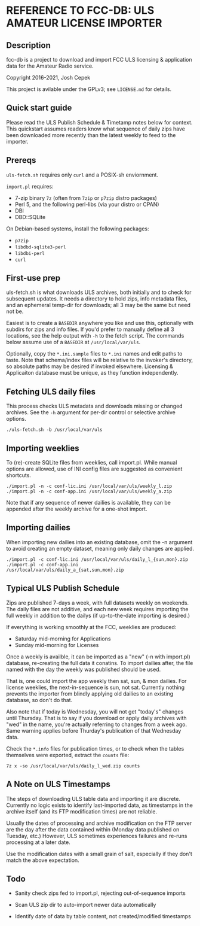 REFERENCE TO FCC-DB: ULS AMATEUR LICENSE IMPORTER
=====

Description
---

fcc-db is a project to download and import FCC ULS licensing & application
data for the Amateur Radio service.

Copyright 2016-2021, Josh Cepek

This project is avilable under the GPLv3; see `LICENSE.md` for details.

Quick start guide
---

Please read the ULS Publish Schedule & Timetamp notes below for context.
This quickstart assumes readers know what sequence of daily zips have been
downloaded more recently than the latest weekly to feed to the importer.

## Prereqs

`uls-fetch.sh` requires only `curl` and a POSIX-sh enviornment.

`import.pl` requires:

* 7-zip binary `7z` (often from `7zip` or `p7zip` distro packages)
* Perl 5, and the following perl-libs (via your distro or CPAN)
* DBI
* DBD::SQLite

On Debian-based systems, install the following packages:

* `p7zip`
* `libdbd-sqlite3-perl`
* `libdbi-perl`
* `curl`

## First-use prep

uls-fetch.sh is what downloads ULS archives, both initially and to check for
subsequent updates. It needs a directory to hold zips, info metadata files,
and an ephemeral temp-dir for downloads; all 3 may be the same but need not
be.

Easiest is to create a `BASEDIR` anywhere you like and use this, optionally
with subdirs for zips and info files. If you'd prefer to manually define all
3 locations, see the help output with `-h` to the fetch script. The commands
below assume use of a `BASEDIR` at `/usr/local/var/uls`.

Optionally, copy the `*.ini.sample` files to `*.ini` names and edit paths to
taste. Note that schema/index files will be relative to the invoker's
directory, so absolute paths may be desired if invoked elsewhere. Licensing
& Applicaiton database must be unique, as they function independently.

## Fetching ULS daily files

This process checks ULS metadata and downloads missing or changed archives.
See the `-h` argument for per-dir control or selective archive options.

```
./uls-fetch.sh -b /usr/local/var/uls
```

## Importing weeklies 

To (re)-create SQLite files from weeklies, call import.pl. While manual
options are allowed, use of INI config files are suggested as convenient
shortcuts.

```
./import.pl -n -c conf-lic.ini /usr/local/var/uls/weekly_l.zip
./import.pl -n -c conf-app.ini /usr/local/var/uls/weekly_a.zip
```

Note that if any sequence of newer dailies is available, they can be
appended after the weekly archive for a one-shot import.

## Importing dailies

When importing new dailies into an existing database, omit the -n argument
to avoid creating an empty dataset, meaning only daily changes are applied.

```
./import.pl -c conf-lic.ini /usr/local/var/uls/daily_l_{sun,mon}.zip
./import.pl -c conf-app.ini /usr/local/var/uls/daily_a_{sat,sun,mon}.zip
```

Typical ULS Publish Schedule
---

Zips are published 7-days a week, with full datasets weekly on weekends. The
daily files are not additive, and each new week requires importing the full
weekly in addition to the dailys (if up-to-the-date importing is desired.)

If everything is working smoothly at the FCC, weeklies are produced:

* Saturday mid-morning for Applications
* Sunday mid-morning for Licenses

Once a weekly is availble, it can be imported as a "new" (-n with import.pl)
database, re-creating the full data it conatins. To import dailies after,
the file named with the day the weekly was published should be used.

That is, one could import the app weekly then sat, sun, & mon dailies. For
license weeklies, the next-in-sequence is sun, not sat. Currently nothing
prevents the importer from blindly applying old dailies to an existing
database, so don't do that.

Also note that if today is Wednesday, you will not get "today's" changes
until Thursday. That is to say if you download or apply daily archives with
"wed" in the name, you're actually referring to changes from a week ago.
Same warning applies before Thurday's publication of that Wednesday data.

Check the `*.info` files for publication times, or to check when the tables
themselves were exported, extract the `counts` file:

```
7z x -so /usr/local/var/uls/daily_l_wed.zip counts
```

A Note on ULS Timestamps
---

The steps of downloading ULS table data and importing it are discrete.
Currently no logic exists to identify last-imported data, as timestamps in
the archive itself (and its FTP modification times) are not reliable.

Usually the dates of processing and archive modification on the FTP server
are the day after the data contained within (Monday data published on
Tuesday, etc.) However, ULS sometimes experiences failures and re-runs
processing at a later date.

Use the modification dates with a small grain of salt, especially if they
don't match the above expectation.

Todo
---

* Sanity check zips fed to import.pl, rejecting out-of-sequence imports

* Scan ULS zip dir to auto-import newer data automatically

* Identify date of data by table content, not created/modified timestamps

